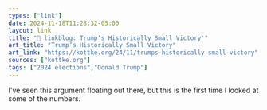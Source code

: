 ```yaml
---
types: ["link"]
date: 2024-11-18T11:28:32-05:00
layout: link
title: "🔗 linkblog: Trump’s Historically Small Victory'"
art_title: "Trump’s Historically Small Victory"
art_link: "https://kottke.org/24/11/trumps-historically-small-victory"
sources: ["kottke.org"]
tags: ["2024 elections","Donald Trump"]
---
```

I've seen this argument floating out there, but this is the first time I looked at some of the numbers.

